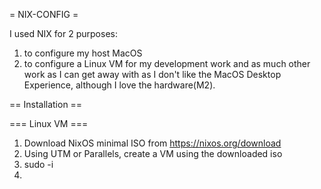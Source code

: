 = NIX-CONFIG =

I used NIX for 2 purposes:

1. to configure my host MacOS
2. to configure a Linux VM for my development work and as much other work as I can get away with as I don't like the 
MacOS Desktop Experience, although I love the hardware(M2).


== Installation ==

=== Linux VM ===

1. Download NixOS minimal ISO from https://nixos.org/download
2. Using UTM or Parallels, create a VM using the downloaded iso
3. sudo -i
4. 
